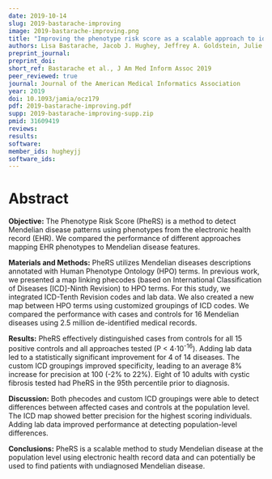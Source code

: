 ```yaml
---
date: 2019-10-14
slug: 2019-bastarache-improving
image: 2019-bastarache-improving.png
title: "Improving the phenotype risk score as a scalable approach to identifying patients with Mendelian disease"
authors: Lisa Bastarache, Jacob J. Hughey, Jeffrey A. Goldstein, Julie A. Bastarache, Satya Das, Neil Charles Zaki, Chenjie Zeng, Leigh Anne Tang, Dan M. Roden, and Joshua C. Denny
preprint_journal: 
preprint_doi: 
short_ref: Bastarache et al., J Am Med Inform Assoc 2019
peer_reviewed: true
journal: Journal of the American Medical Informatics Association
year: 2019
doi: 10.1093/jamia/ocz179
pdf: 2019-bastarache-improving.pdf
supp: 2019-bastarache-improving-supp.zip
pmid: 31609419
reviews: 
results: 
software: 
member_ids: hugheyjj
software_ids: 
---
```


# Abstract

**Objective:** The Phenotype Risk Score (PheRS) is a method to detect Mendelian disease patterns using phenotypes from the electronic health record (EHR). We compared the performance of different approaches mapping
EHR phenotypes to Mendelian disease features.

**Materials and Methods:** PheRS utilizes Mendelian diseases descriptions annotated with Human Phenotype Ontology (HPO) terms. In previous work, we presented a map linking phecodes (based on International Classification of
Diseases [ICD]-Ninth Revision) to HPO terms. For this study, we integrated ICD-Tenth Revision codes and lab data.
We also created a new map between HPO terms using customized groupings of ICD codes. We compared the performance with cases and controls for 16 Mendelian diseases using 2.5 million de-identified medical records.

**Results:** PheRS effectively distinguished cases from controls for all 15 positive controls and all approaches
tested (P < 4⋅10<sup>-16</sup>). Adding lab data led to a statistically significant improvement for 4 of 14 diseases. The custom ICD groupings improved specificity, leading to an average 8% increase for precision at 100 (-2% to 22%).
Eight of 10 adults with cystic fibrosis tested had PheRS in the 95th percentile prior to diagnosis.

**Discussion:** Both phecodes and custom ICD groupings were able to detect differences between affected cases
and controls at the population level. The ICD map showed better precision for the highest scoring individuals.
Adding lab data improved performance at detecting population-level differences.

**Conclusions:** PheRS is a scalable method to study Mendelian disease at the population level using electronic
health record data and can potentially be used to find patients with undiagnosed Mendelian disease.
